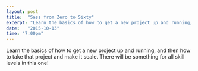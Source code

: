 ```yaml
---
layout: post
title:  "Sass from Zero to Sixty"
excerpt: "Learn the basics of how to get a new project up and running, and then how to take that project and make it scale. There will be something for all skill levels in this one!"
date:   "2015-10-13"
time: "7:00pm"
---
```


Learn the basics of how to get a new project up and running, and then how to take that project and make it scale. There will be something for all skill levels in this one!
